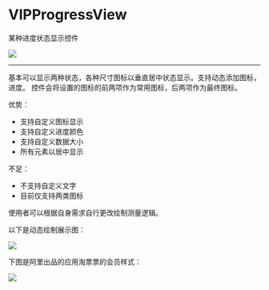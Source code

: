 # VIPProgressView
某种进度状态显示控件

![](http://7xuwb4.com1.z0.glb.clouddn.com/QQ%E6%88%AA%E5%9B%BE20160530160310.png)

----------

基本可以显示两种状态，各种尺寸图标以垂直居中状态显示。支持动态添加图标，进度。
控件会将设置的图标的前两项作为常用图标，后两项作为最终图标。

优势：

- 支持自定义图标显示
- 支持自定义进度颜色
- 支持自定义数据大小
- 所有元素以居中显示

不足：

- 不支持自定义文字
- 目前仅支持两类图标

使用者可以根据自身需求自行更改绘制测量逻辑。

以下是动态绘制展示图：

![](http://7xuwb4.com1.z0.glb.clouddn.com/device-2016-06-01-185329.mp4_1464778588.gif)


下图是阿里出品的应用淘票票的会员样式：

![](http://7xuwb4.com1.z0.glb.clouddn.com/QQ%E6%88%AA%E5%9B%BE20160530161631.png)
